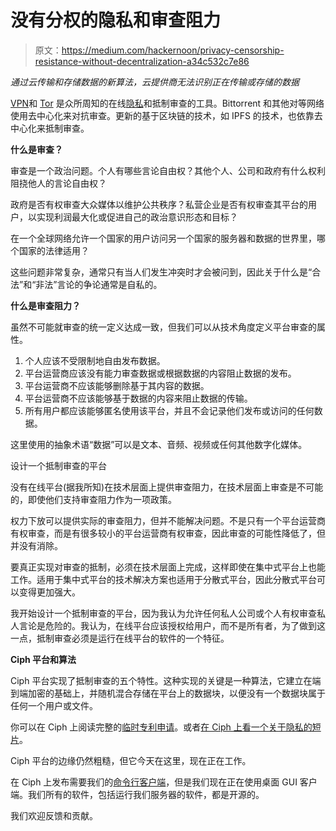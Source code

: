 # 没有分权的隐私和审查阻力

> 原文：<https://medium.com/hackernoon/privacy-censorship-resistance-without-decentralization-a34c532c7e86>

*通过云传输和存储数据的新算法，云提供商无法识别正在传输或存储的数据*

[VPN](https://en.wikipedia.org/wiki/Virtual_private_network)和 [Tor](https://www.torproject.org/) 是众所周知的在线[隐私](https://hackernoon.com/tagged/privacy)和抵制审查的工具。Bittorrent 和其他对等网络使用去中心化来对抗审查。更新的基于区块链的技术，如 IPFS 的技术，也依靠去中心化来抵制审查。

**什么是审查？**

审查是一个政治问题。个人有哪些言论自由权？其他个人、公司和政府有什么权利阻挠他人的言论自由权？

政府是否有权审查大众媒体以维护公共秩序？私营企业是否有权审查其平台的用户，以实现利润最大化或促进自己的政治意识形态和目标？

在一个全球网络允许一个国家的用户访问另一个国家的服务器和数据的世界里，哪个国家的法律适用？

这些问题非常复杂，通常只有当人们发生冲突时才会被问到，因此关于什么是“合法”和“非法”言论的争论通常是自私的。

**什么是审查阻力？**

虽然不可能就审查的统一定义达成一致，但我们可以从技术角度定义平台审查的属性。

1.  个人应该不受限制地自由发布数据。
2.  平台运营商应该没有能力审查数据或根据数据的内容阻止数据的发布。
3.  平台运营商不应该能够删除基于其内容的数据。
4.  平台运营商不应该能够基于数据的内容来阻止数据的传输。
5.  所有用户都应该能够匿名使用该平台，并且不会记录他们发布或访问的任何数据。

这里使用的抽象术语“数据”可以是文本、音频、视频或任何其他数字化媒体。

设计一个抵制审查的平台

没有在线平台(据我所知)在技术层面上提供审查阻力，在技术层面上审查是不可能的，即使他们支持审查阻力作为一项政策。

权力下放可以提供实际的审查阻力，但并不能解决问题。不是只有一个平台运营商有权审查，而是有很多较小的平台运营商有权审查，因此审查的可能性降低了，但并没有消除。

要真正实现对审查的抵制，必须在技术层面上完成，这样即使在集中式平台上也能工作。适用于集中式平台的技术解决方案也适用于分散式平台，因此分散式平台可以变得更加强大。

我开始设计一个抵制审查的平台，因为我认为允许任何私人公司或个人有权审查私人言论是危险的。我认为，在线平台应该授权给用户，而不是所有者，为了做到这一点，抵制审查必须是运行在线平台的软件的一个特征。

**Ciph 平台和算法**

Ciph 平台实现了抵制审查的五个特性。这种实现的关键是一种算法，它建立在端到端加密的基础上，并随机混合存储在平台上的数据块，以便没有一个数据块属于任何一个用户或文件。

你可以在 Ciph 上阅读完整的[临时专利申请](https://ciph.io/enter#0-1-3fc3d62a9c92aa92c7e13311064dbf60-03b27742d97fa350d25dcd2a3da1b434-27219a11a38f467f4f18380da03b51a3-8b6fda8219ddb7f0c7883e0510810da59e4d2628df3edc38f1ddf0ff705e94cc)。或者[在 Ciph 上看一个关于隐私的短片](https://ciph.io/enter#0-2-0cbac3f97725de82f3f45ff8cd0257f8-3915056dbf0996089e57ccbc56d62745-74f22f073c6428dfdb84483ae958e40f-72b7da35883cd44b85f390d794620d1be1a1a08407e6c777243cef80bb6b0665)。

Ciph 平台的边缘仍然粗糙，但它今天在这里，现在正在工作。

在 Ciph 上发布需要我们的[命令行客户端](https://github.com/ciph-io/ciph-core)，但是我们现在正在使用桌面 GUI 客户端。我们所有的软件，包括运行我们服务器的软件，都是开源的。

我们欢迎反馈和贡献。
